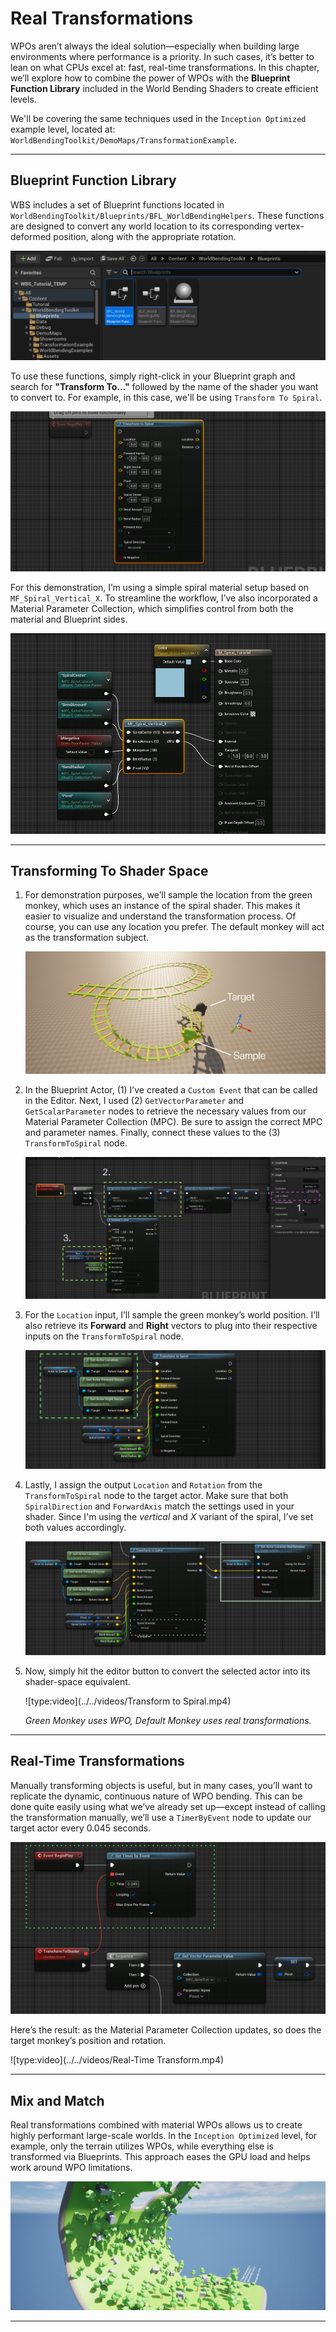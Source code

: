 # Real Transformations

WPOs aren’t always the ideal solution—especially when building large environments where performance is a priority. In such cases, it’s better to lean on what CPUs excel at: fast, real-time transformations. In this chapter, we’ll explore how to combine the power of WPOs with the **Blueprint Function Library** included in the World Bending Shaders to create efficient levels.

We'll be covering the same techniques used in the `Inception Optimized` example level, located at:
`WorldBendingToolkit/DemoMaps/TransformationExample`.

---

## Blueprint Function Library
WBS includes a set of Blueprint functions located in `WorldBendingToolkit/Blueprints/BFL_WorldBendingHelpers`. These functions are designed to convert any world location to its corresponding vertex-deformed position, along with the appropriate rotation. 

![alt text](<../images/Screenshot 2025-07-24 141321.png>)

To use these functions, simply right-click in your Blueprint graph and search for **"Transform To..."** followed by the name of the shader you want to convert to. For example, in this case, we'll be using `Transform To Spiral`. 

![alt text](<../images/Screenshot 2025-07-24 143303.png>)

For this demonstration, I’m using a simple spiral material setup based on `MF_Spiral_Vertical_X`. To streamline the workflow, I’ve also incorporated a Material Parameter Collection, which simplifies control from both the material and Blueprint sides.

![alt text](<../images/Screenshot 2025-07-24 143943.png>)

---

## Transforming To Shader Space

1. For demonstration purposes, we’ll sample the location from the green monkey, which uses an instance of the spiral shader. This makes it easier to visualize and understand the transformation process. Of course, you can use any location you prefer. The default monkey will act as the transformation subject.

    ![alt text](<../images/Screenshot 2025-07-24 144700.png>)

2. In the Blueprint Actor, (1) I’ve created a `Custom Event` that can be called in the Editor. Next, I used (2) `GetVectorParameter` and `GetScalarParameter` nodes to retrieve the necessary values from our Material Parameter Collection (MPC). Be sure to assign the correct MPC and parameter names. Finally, connect these values to the (3) `TransformToSpiral` node.

    ![alt text](<../images/Screenshot 2025-07-24 182306.png>)

3. For the `Location` input, I’ll sample the green monkey’s world position. I’ll also retrieve its **Forward** and **Right** vectors to plug into their respective inputs on the `TransformToSpiral` node.

    ![alt text](<../images/Screenshot 2025-07-24 183211.png>)

4. Lastly, I assign the output `Location` and `Rotation` from the `TransformToSpiral` node to the target actor. Make sure that both `SpiralDirection` and `ForwardAxis` match the settings used in your shader. Since I'm using the *vertical* and *X* variant of the spiral, I’ve set both values accordingly.

    ![alt text](<../images/Screenshot 2025-07-24 183707.png>)

5. Now, simply hit the editor button to convert the selected actor into its shader-space equivalent.

    ![type:video](../../videos/Transform to Spiral.mp4)

    <p align=""><em>Green Monkey uses WPO, Default Monkey uses real transformations.</em></p>

---

## Real-Time Transformations

Manually transforming objects is useful, but in many cases, you’ll want to replicate the dynamic, continuous nature of WPO bending. This can be done quite easily using what we’ve already set up—except instead of calling the transformation manually, we’ll use a `TimerByEvent` node to update our target actor every 0.045 seconds.
 
![alt text](<../images/Screenshot 2025-07-24 190111.png>)

Here’s the result: as the Material Parameter Collection updates, so does the target monkey’s position and rotation.

![type:video](../../videos/Real-Time Transform.mp4)

---

## Mix and Match

Real transformations combined with material WPOs allows us to create highly performant large-scale worlds. In the `Inception Optimized` level, for example, only the terrain utilizes WPOs, while everything else is transformed via Blueprints. This approach eases the GPU load and helps work around WPO limitations.

![alt text](<../images/Screenshot 2025-07-24 191636.png>)

---